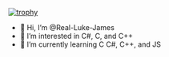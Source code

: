 [![trophy](https://github-profile-trophy.vercel.app/?username=Real-Luke-James&theme=onedark)](https://github.com/ryo-ma/github-profile-trophy)



- 👋 Hi, I’m @Real-Luke-James
- 👀 I’m interested in C#, C, and C++
- 🌱 I’m currently learning C C#, C++, and JS
